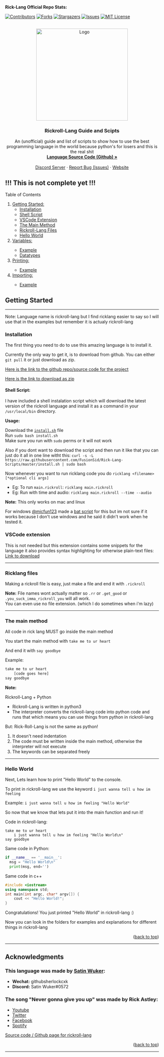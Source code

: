 <div id="top"></div>

**Rick-Lang Official Repo Stats:**

[![Contributors][contributors-shield]][contributors-url]
[![Forks][forks-shield]][forks-url]
[![Stargazers][stars-shield]][stars-url]
[![Issues][issues-shield]][issues-url]
[![MIT License][license-shield]][license-url]



<!-- PROJECT LOGO -->
<br />
<div align="center">
  <a href="https://github.com/Rick-Lang/rickroll-lang">
    <img src="https://raw.githubusercontent.com/Rick-Lang/rickroll-lang/main/img/newlogo.jpg" alt="Logo" width="300" height="300">
  </a>

  <h3 align="center">Rickroll-Lang Guide and Scipts</h3>

  <p align="center">
    An (unofficial) guide and list of scripts to show how to use the best programming language in the world because python's for losers and this is the real shit
    <br />
    <a href="https://github.com/Rick-Lang/rickroll-lang"><strong>Language Source Code (Github) »</strong></a>
    <br />
    <br />
    <a href="https://discord.gg/A9VajuEPf7">Discord Server</a>
    ·
    <a href="https://github.com/Rick-Lang/rickroll-lang/issues">Report Bug (Issues)</a>
    ·
    <a href="https://rick-lang.github.io/rickroll-lang">Website</a>
  </p>
</div>

## !!! This is not complete yet !!!

<!-- TABLE OF CONTENTS -->

  <summary>Table of Contents</summary>
  <ol>
    <li>
      <a href="#getting-started">Getting Started:</a>
      <ul>
        <li><a href="#installation">Installation</a></li>
        <li><a href="#shell-script">Shell Script</a></li>
        <li><a href="#vscode-extension">VSCode Extension</a></li>
        <li><a href="#the-main-method">The Main Method</a></li>
        <li><a href="#ricklang-files">Rickroll-Lang Files</a></li>
        <li><a href="#hello-world">Hello World</a></li>
      </ul>
    </li>
    <li><a href="https://github.com/FusionSid/Rick-Lang-Scripts/blob/master/variables/variables.md.md">Variables:</a></li>
    <ul>
        <li><a href="https://github.com/FusionSid/Rick-Lang-Scripts/blob/master/variables/variables.md#datatypes">Example</a></li>
        <li><a href="https://github.com/FusionSid/Rick-Lang-Scripts/blob/master/variables/variables.md#datatypes">Datatypes</a></li>
    </ul>
    <li><a href="https://github.com/FusionSid/Rick-Lang-Scripts/blob/master/printing/printing.md">Printing:</a></li>
    <ul>
        <li><a href="https://github.com/FusionSid/Rick-Lang-Scripts/blob/master/printing/printing.md#example">Example</a></li>
    </ul>
    <li><a href="https://github.com/FusionSid/Rick-Lang-Scripts/blob/master/importing_py/importing.md">Importing:</a></li>
    <ul>
        <li><a href="https://github.com/FusionSid/Rick-Lang-Scripts/blob/master/importing_py/importing.md#example">Example</a></li>
    </ul>
  </ol>



## Getting Started

---

Note: Language name is rickroll-lang but I find ricklang easier to say so I will use that in the examples but remember it is actualy rickroll-lang

### Installation

The first thing you need to do to use this amazing language is to install it.

Currently the only way to get it, is to download from github.
You can either `git pull` it or just download as zip.

[Here is the link to the github repo/source code for the project](https://github.com/Rick-Lang/rickroll-lang/)

[Here is the link to download as zip](https://github.com/Rick-Lang/rickroll-lang/archive/refs/heads/main.zip)

#### Shell Script:

I have included a shell instalation script which will download the latest version of the rickroll language and install it as a command in your `/usr/local/bin` directory.

**Usage:**

Download the [`install.sh`](https://github.com/FusionSid/Rick-Lang-Scripts/blob/master/install.sh) file  
Run `sudo bash install.sh`  
Make sure you run with `sudo` perms or it will not work

Also if you dont want to download the script and then run it like that you can just do it all in one line witht this: 
`curl -s -L https://raw.githubusercontent.com/FusionSid/Rick-Lang-Scripts/master/install.sh | sudo bash`

Now whenever you want to run ricklang code you do 
`ricklang <filename> [*optional cli args]`  
- Eg: To run `main.rickroll`: `ricklang main.rickroll`  
- Eg: Run with time and audio: `ricklang main.rickroll --time --audio`

**Note:** This only works on mac and linux

For windows [@micfun123](https://github.com/micfun123) made a [bat script](https://github.com/FusionSid/Rick-Lang-Scripts/blob/master/install.bat) for this but im not sure if it works because I don't use windows and he said it didn't work when he tested it.

### VSCode extension

This is not needed but this extension contains some snippets for the language it also provides syntax highlighting for otherwise plain-text files: [Link to download](https://marketplace.visualstudio.com/items?itemName=FusionSid.rickroll-lang)

---

### Ricklang files

Making a rickroll file is easy, just make a file and end it with `.rickroll`

**Note:** 
File names wont actually matter so `.rr` or `.get_good` or `.you_suck_imma_rickroll_you` will all work.  
You can even use no file extension. (which I do sometimes when i'm lazy)

---

### The main method
All code in rick lang MUST go inside the main method

You start the main method with `take me to ur heart`  

And end it with `say goodbye`

Example:

```py
take me to ur heart
    [code goes here]
say goodbye
```

**Note:** 

Rickroll-Lang + Python 
- Rickroll-Lang is written in python3
- The interpreter converts the rickroll-lang code into python code and runs that which means you can use things from python in rickroll-lang

But: Rick-Roll-Lang is not the same as python!
1. It doesn't need indentation
2. The code must be written inside the main method, otherwise the interpreter will not execute
3. The keywords can be separated freely

--- 

### Hello World

Next, Lets learn how to print "Hello World" to the console.

To print in rickroll-lang we use the keyword `i just wanna tell u how im feeling`

Example: `i just wanna tell u how im feeling "Hello World"`

So now that we know that lets put it into the main function and run it!

Code in rickroll-lang:
```
take me to ur heart
    i just wanna tell u how im feeling "Hello World\n"
say goodbye
```

Same code in Python:
```python
if __name__ == '__main__':
  msg = "Hello World\n"
  print(msg, end='')
```

Same code in c++
```c++
#include <iostream>
using namespace std;
int main(int argc, char* argv[]) {
    cout << "Hello World!";
}
```

Congratulations! You just printed "Hello World" in rickroll-lang :)

Now you can look in the folders for examples and explanations for different things in rickroll-lang


<p align="right">(<a href="#top">back to top</a>)</p>

---

<!-- ACKNOWLEDGMENTS -->
## Acknowledgments

### This language was made by [Satin Wuker](https://github.com/SatinWuker):
* **Wechat:** githubsherlockcxk
* **Discord:** Satin Wuker#0572

### The song "Never gonna give you up" was made by Rick Astley:
* [Youtube](https://www.youtube.com/channel/UCuAXFkgsw1L7xaCfnd5JJOw)  
* [Twitter](https://twitter.com/rickastley)  
* [Facebook](https://www.facebook.com/RickAstley)  
* [Spotify](https://open.spotify.com/artist/0gxyHStUsqpMadRV0Di1Qt)  

[Source code / Github page for rickroll-lang](https://github.com/Rick-Lang/rickroll-lang)

<p align="right">(<a href="#top">back to top</a>)</p>

---


<!-- MARKDOWN LINKS & IMAGES -->
<!-- https://www.markdownguide.org/basic-syntax/#reference-style-links -->
[contributors-shield]: https://img.shields.io/github/contributors/Rick-Lang/rickroll-lang.svg?style=for-the-badge
[contributors-url]: https://github.com/Rick-Lang/rickroll-lang/graphs/contributors
[forks-shield]: https://img.shields.io/github/forks/Rick-Lang/rickroll-lang.svg?style=for-the-badge
[forks-url]: https://github.com/Rick-Lang/rickroll-lang/network/members
[stars-shield]: https://img.shields.io/github/stars/Rick-Lang/rickroll-lang.svg?style=for-the-badge
[stars-url]: https://github.com/Rick-Lang/rickroll-lang/stargazers
[issues-shield]: https://img.shields.io/github/issues/Rick-Lang/rickroll-lang.svg?style=for-the-badge
[issues-url]: https://github.com/Rick-Lang/rickroll-lang/issues
[license-shield]: https://img.shields.io/github/license/Rick-Lang/rickroll-lang.svg?style=for-the-badge
[license-url]: https://github.com/Rick-Lang/rickroll-lang/blob/master/LICENSE.txt
[product-screenshot]: https://github.com/Rick-Lang/rickroll-lang/blob/main/img/newlogo.jpg